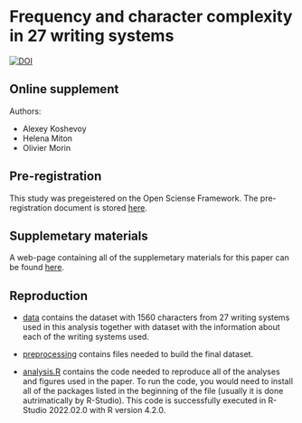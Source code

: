 # Frequency and character complexity in 27 writing systems

[![DOI](https://zenodo.org/badge/523754010.svg)](https://zenodo.org/badge/latestdoi/523754010)

## Online supplement 

Authors: 

- Alexey Koshevoy
- Helena Miton
- Olivier Morin 

## Pre-registration

This study was pregeistered on the Open Sciense Framework. The pre-registration document is stored [here](https://osf.io/h8mqk/).

## Supplemetary materials

A web-page containing all of the supplemetary materials for this paper can be found [here](https://alexeykosh.github.io/Frequency-and-character-complexity-in-27-writing-systems/supplement).

## Reproduction 

- [data](https://github.com/alexeykosh/Frequency-and-character-complexity-in-27-writing-systems/tree/main/data) contains the dataset with 1560 characters from 27 writing systems used in this analysis together with dataset with the information about each of the writing systems used.

- [preprocessing](https://github.com/alexeykosh/Frequency-and-character-complexity-in-27-writing-systems/tree/main/preprocessing) contains files needed to build the final dataset. 

- [analysis.R](https://github.com/alexeykosh/Frequency-and-character-complexity-in-27-writing-systems/blob/main/analysis.R) contains the code needed to reproduce all of the analyses and figures used in the paper. To run the code, you would need to install all of the packages listed in the beginning of the file (usually it is done autrimatically by R-Studio). This code is successfully executed in R-Studio 2022.02.0 with R version 4.2.0.


